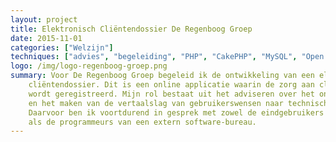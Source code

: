 ```yaml
---
layout: project
title: Elektronisch Cliëntendossier De Regenboog Groep
date: 2015-11-01
categories: ["Welzijn"]
techniques: ["advies", "begeleiding", "PHP", "CakePHP", "MySQL", "Open source", "Git"]
logo: /img/logo-regenboog-groep.png
summary: Voor De Regenboog Groep begeleid ik de ontwikkeling van een elektronisch
    cliëntendossier. Dit is een online applicatie waarin de zorg aan cliënten
    wordt geregistreerd. Mijn rol bestaat uit het adviseren over het ontwikkeltraject
    en het maken van de vertaalslag van gebruikerswensen naar technische specificaties.
    Daarvoor ben ik voortdurend in gesprek met zowel de eindgebruikers binnen de organisatie
    als de programmeurs van een extern software-bureau.
---
```

